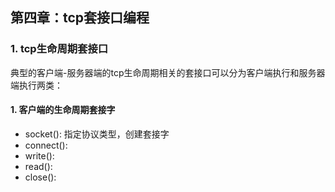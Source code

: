 ## 第四章：tcp套接口编程

### 1. tcp生命周期套接口
典型的客户端-服务器端的tcp生命周期相关的套接口可以分为客户端执行和服务器端执行两类：

#### 1. 客户端的生命周期套接字

+ socket(): 指定协议类型，创建套接字
+ connect():
+ write():
+ read():
+ close():
